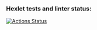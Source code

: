 ### Hexlet tests and linter status:
[![Actions Status](https://github.com/Gleb230486/frontend-project-44/actions/workflows/hexlet-check.yml/badge.svg)](https://github.com/Gleb230486/frontend-project-44/actions)
